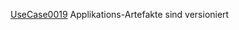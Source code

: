 [UseCase0019](https://github.com/DomainDrivenArchitecture/ddaRequirement/blob/master/de/requirements/UseCase0019.md)  Applikations-Artefakte sind versioniert
